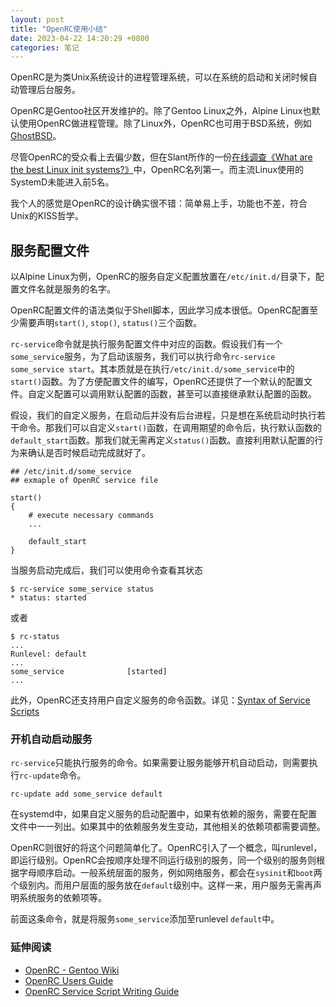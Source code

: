 ```yaml
---
layout: post
title: "OpenRC使用小结"
date: 2023-04-22 14:20:29 +0800
categories: 笔记
---
```


OpenRC是为类Unix系统设计的进程管理系统，可以在系统的启动和关闭时候自动管理后台服务。

OpenRC是Gentoo社区开发维护的。除了Gentoo Linux之外，Alpine Linux也默认使用OpenRC做进程管理。除了Linux外，OpenRC也可用于BSD系统，例如[GhostBSD](https://wiki.ghostbsd.org/index.php/OpenRC)。

尽管OpenRC的受众看上去偏少数，但在Slant所作的一份[在线调查《What are the best Linux init systems?》](https://www.slant.co/topics/4663/~linux-init-systems)中，OpenRC名列第一。而主流Linux使用的SystemD未能进入前5名。

我个人的感觉是OpenRC的设计确实很不错：简单易上手，功能也不差，符合Unix的KISS哲学。

## 服务配置文件

以Alpine Linux为例，OpenRC的服务自定义配置放置在`/etc/init.d/`目录下，配置文件名就是服务的名字。

OpenRC配置文件的语法类似于Shell脚本，因此学习成本很低。OpenRC配置至少需要声明`start()`, `stop()`, `status()`三个函数。

`rc-service`命令就是执行服务配置文件中对应的函数。假设我们有一个`some_service`服务，为了启动该服务，我们可以执行命令`rc-service some_service start`。其本质就是在执行`/etc/init.d/some_service`中的`start()`函数。为了方便配置文件的编写，OpenRC还提供了一个默认的配置文件。自定义配置可以调用默认配置的函数，甚至可以直接继承默认配置的函数。

假设，我们的自定义服务，在启动后并没有后台进程，只是想在系统启动时执行若干命令。那我们可以自定义`start()`函数，在调用期望的命令后，执行默认函数的`default_start`函数。那我们就无需再定义`status()`函数。直接利用默认配置的行为来确认是否时候启动完成就好了。

```
## /etc/init.d/some_service
## exmaple of OpenRC service file

start()
{
    # execute necessary commands
    ...

    default_start
}
```

当服务启动完成后，我们可以使用命令查看其状态

```
$ rc-service some_service status
* status: started
```

或者

```
$ rc-status
...
Runlevel: default
...
some_service              [started]
...
```

此外，OpenRC还支持用户自定义服务的命令函数。详见：[Syntax of Service Scripts](https://github.com/OpenRC/openrc/blob/master/service-script-guide.md#syntax-of-service-scripts)

### 开机自动启动服务

`rc-service`只能执行服务的命令。如果需要让服务能够开机自动启动，则需要执行`rc-update`命令。

```
rc-update add some_service default
```

在systemd中，如果自定义服务的启动配置中，如果有依赖的服务，需要在配置文件中一一列出。如果其中的依赖服务发生变动，其他相关的依赖项都需要调整。

OpenRC则很好的将这个问题简单化了。OpenRC引入了一个概念，叫runlevel，即运行级别。OpenRC会按顺序处理不同运行级别的服务，同一个级别的服务则根据字母顺序启动。一般系统层面的服务，例如网络服务，都会在`sysinit`和`boot`两个级别内。而用户层面的服务放在`default`级别中。这样一来，用户服务无需再声明系统服务的依赖项等。

前面这条命令，就是将服务`some_service`添加至runlevel `default`中。

### 延伸阅读

- [OpenRC - Gentoo Wiki](https://wiki.gentoo.org/wiki/OpenRC)
- [OpenRC Users Guide](https://github.com/OpenRC/openrc/blob/master/user-guide.md)
- [OpenRC Service Script Writing Guide](https://github.com/OpenRC/openrc/blob/master/service-script-guide.md)
